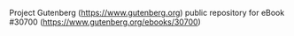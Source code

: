 Project Gutenberg (https://www.gutenberg.org) public repository for eBook #30700 (https://www.gutenberg.org/ebooks/30700)

